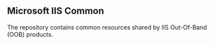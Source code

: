 Microsoft IIS Common
--------------------------------

The repository contains common resources shared by IIS Out-Of-Band (OOB) products.

